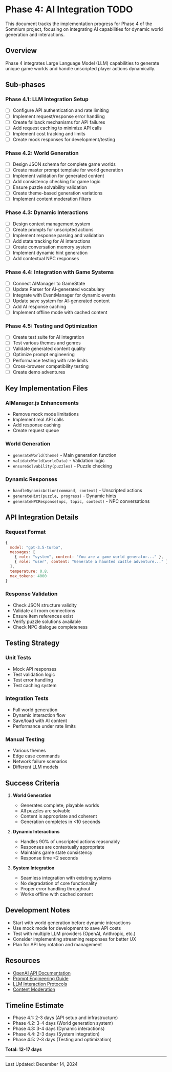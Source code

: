 # Phase 4: AI Integration TODO

This document tracks the implementation progress for Phase 4 of the Somnium project, focusing on integrating AI capabilities for dynamic world generation and interactions.

## Overview

Phase 4 integrates Large Language Model (LLM) capabilities to generate unique game worlds and handle unscripted player actions dynamically.

## Sub-phases

### Phase 4.1: LLM Integration Setup
- [ ] Configure API authentication and rate limiting
- [ ] Implement request/response error handling
- [ ] Create fallback mechanisms for API failures
- [ ] Add request caching to minimize API calls
- [ ] Implement cost tracking and limits
- [ ] Create mock responses for development/testing

### Phase 4.2: World Generation
- [ ] Design JSON schema for complete game worlds
- [ ] Create master prompt template for world generation
- [ ] Implement validation for generated content
- [ ] Add consistency checking for game logic
- [ ] Ensure puzzle solvability validation
- [ ] Create theme-based generation variations
- [ ] Implement content moderation filters

### Phase 4.3: Dynamic Interactions
- [ ] Design context management system
- [ ] Create prompts for unscripted actions
- [ ] Implement response parsing and validation
- [ ] Add state tracking for AI interactions
- [ ] Create conversation memory system
- [ ] Implement dynamic hint generation
- [ ] Add contextual NPC responses

### Phase 4.4: Integration with Game Systems
- [ ] Connect AIManager to GameState
- [ ] Update Parser for AI-generated vocabulary
- [ ] Integrate with EventManager for dynamic events
- [ ] Update save system for AI-generated content
- [ ] Add AI response caching
- [ ] Implement offline mode with cached content

### Phase 4.5: Testing and Optimization
- [ ] Create test suite for AI integration
- [ ] Test various themes and genres
- [ ] Validate generated content quality
- [ ] Optimize prompt engineering
- [ ] Performance testing with rate limits
- [ ] Cross-browser compatibility testing
- [ ] Create demo adventures

## Key Implementation Files

### AIManager.js Enhancements
- Remove mock mode limitations
- Implement real API calls
- Add response caching
- Create request queue

### World Generation
- `generateWorld(theme)` - Main generation function
- `validateWorld(worldData)` - Validation logic
- `ensureSolvability(puzzles)` - Puzzle checking

### Dynamic Responses
- `handleDynamicAction(command, context)` - Unscripted actions
- `generateHint(puzzle, progress)` - Dynamic hints
- `generateNPCResponse(npc, topic, context)` - NPC conversations

## API Integration Details

### Request Format
```javascript
{
  model: "gpt-3.5-turbo",
  messages: [
    { role: "system", content: "You are a game world generator..." },
    { role: "user", content: "Generate a haunted castle adventure..." }
  ],
  temperature: 0.8,
  max_tokens: 4000
}
```

### Response Validation
- Check JSON structure validity
- Validate all room connections
- Ensure item references exist
- Verify puzzle solutions available
- Check NPC dialogue completeness

## Testing Strategy

### Unit Tests
- Mock API responses
- Test validation logic
- Test error handling
- Test caching system

### Integration Tests
- Full world generation
- Dynamic interaction flow
- Save/load with AI content
- Performance under rate limits

### Manual Testing
- Various themes
- Edge case commands
- Network failure scenarios
- Different LLM models

## Success Criteria

1. **World Generation**
   - Generates complete, playable worlds
   - All puzzles are solvable
   - Content is appropriate and coherent
   - Generation completes in <10 seconds

2. **Dynamic Interactions**
   - Handles 90% of unscripted actions reasonably
   - Responses are contextually appropriate
   - Maintains game state consistency
   - Response time <2 seconds

3. **System Integration**
   - Seamless integration with existing systems
   - No degradation of core functionality
   - Proper error handling throughout
   - Works offline with cached content

## Development Notes

- Start with world generation before dynamic interactions
- Use mock mode for development to save API costs
- Test with multiple LLM providers (OpenAI, Anthropic, etc.)
- Consider implementing streaming responses for better UX
- Plan for API key rotation and management

## Resources

- [OpenAI API Documentation](https://platform.openai.com/docs)
- [Prompt Engineering Guide](../ref_docs/Somnium_AI-Prompt-Engr.md)
- [LLM Interaction Protocols](../ref_docs/Somnium_LLM-Interactions.md)
- [Content Moderation](../ref_docs/Somnium_ContentMod-Safety.md)

## Timeline Estimate

- Phase 4.1: 2-3 days (API setup and infrastructure)
- Phase 4.2: 3-4 days (World generation system)
- Phase 4.3: 3-4 days (Dynamic interactions)
- Phase 4.4: 2-3 days (System integration)
- Phase 4.5: 2-3 days (Testing and optimization)

**Total: 12-17 days**

---

Last Updated: December 14, 2024